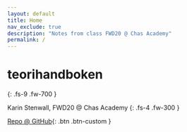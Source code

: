 ```yaml
---
layout: default
title: Home
nav_exclude: true
description: "Notes from class FWD20 @ Chas Academy"
permalink: /
---
```


# teorihandboken
{: .fs-9 .fw-700 }

Karin Stenwall, FWD20 @ Chas Academy
{: .fs-4 .fw-300 }

[Repo @ GitHub](https://github.com/stenwall/teorihandboken){: .btn .btn-custom }
